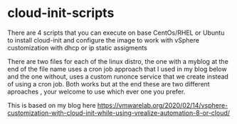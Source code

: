 # cloud-init-scripts

There are 4 scripts that you can execute on base CentOs/RHEL or Ubuntu to install cloud-init and configure the image to work with vSphere customization with dhcp or ip static assigments

There are two files for each of the linux distro, the one with a myblog at the end of the file name uses a cron job approach that I used in my blog below and the one without, uses a custom runonce service that we create instead of using a cron job. Both works but at the end these are two different aproaches , your welcome to use which ever one you prefer. 

This is based on my blog here https://vmwarelab.org/2020/02/14/vsphere-customization-with-cloud-init-while-using-vrealize-automation-8-or-cloud/
